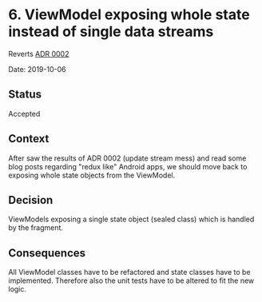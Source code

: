 # 6. ViewModel exposing whole state instead of single data streams

Reverts [ADR 0002](0002_remove_state.md)

Date: 2019-10-06

## Status

Accepted

## Context

After saw the results of ADR 0002 (update stream mess) and read some blog posts regarding "redux like" Android apps,
we should move back to exposing whole state objects from the ViewModel.

## Decision

ViewModels exposing a single state object (sealed class) which is handled by the fragment.

## Consequences

All ViewModel classes have to be refactored and state classes have to be implemented. Therefore also
the unit tests have to be altered to fit the new logic.